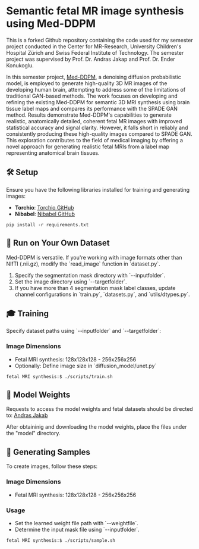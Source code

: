 <!-- #region -->
# Semantic fetal MR image synthesis using Med-DDPM

This is a forked Github repository containing the code used for my semester project conducted in the Center for MR-Research, University Children's Hospital Zürich and Swiss Federal Institute of Technology. The semester project was supervised by Prof. Dr. Andras Jakap and Prof. Dr. Ender Konukoglu.

In this semester project, [Med-DDPM](https://github.com/mobaidoctor/med-ddpm), a denoising diffusion probabilistic model, is employed to generate high-quality 3D MR images of the developing human brain, attempting to address some of the limitations of traditional GAN-based methods. The work focuses on developing and refining the existing Med-DDPM for semantic 3D MRI synthesis using brain tissue label maps and compares its performance with the SPADE GAN method. Results demonstrate Med-DDPM's capabilities to generate realistic, anatomically detailed, coherent fetal MR images with improved statistical accuracy and signal clarity. However, it falls short in reliably and consistently producing these high-quality images compared to SPADE GAN. This exploration contributes to the field of medical imaging by offering a novel approach for generating realistic fetal MRIs from a label map representing anatomical brain tissues.

<!-- #endregion -->

## 🛠️ Setup 

Ensure you have the following libraries installed for training and generating images:

- **Torchio**: [Torchio GitHub](https://github.com/fepegar/torchio)
- **Nibabel**: [Nibabel GitHub](https://github.com/nipy/nibabel)

```
pip install -r requirements.txt
```

## 🚀 Run on Your Own Dataset

Med-DDPM is versatile. If you're working with image formats other than NIfTI (.nii.gz), modify the \`read_image\` function in \`dataset.py\`.

1. Specify the segmentation mask directory with \`--inputfolder\`.
2. Set the image directory using \`--targetfolder\`.
3. If you have more than 4 segmentation mask label classes, update channel configurations in \`train.py\`, \`datasets.py\`, and \`utils/dtypes.py\`.

## 🎓 Training 

Specify dataset paths using \`--inputfolder\` and \`--targetfolder\`:

### Image Dimensions

- Fetal MRI synthesis: 128x128x128 - 256x256x256
- Optionally: Define image size in \`diffusion_model/unet.py\`

```
fetal MRI synthesis:$ ./scripts/train.sh
```

## 🧠 Model Weights

Requests to access the model weights and fetal datasets should be directed to: [Andras Jakab](andras.jakab@kispi.uzh.ch)


After obtaininig and downloading the model weights, place the files under the "model" directory.

## 🎨 Generating Samples

To create images, follow these steps:

### Image Dimensions

- Fetal MRI synthesis: 128x128x128 - 256x256x256

### Usage

- Set the learned weight file path with \`--weightfile\`.
- Determine the input mask file using \`--inputfolder\`.

```
fetal MRI synthesis:$ ./scripts/sample.sh
```



